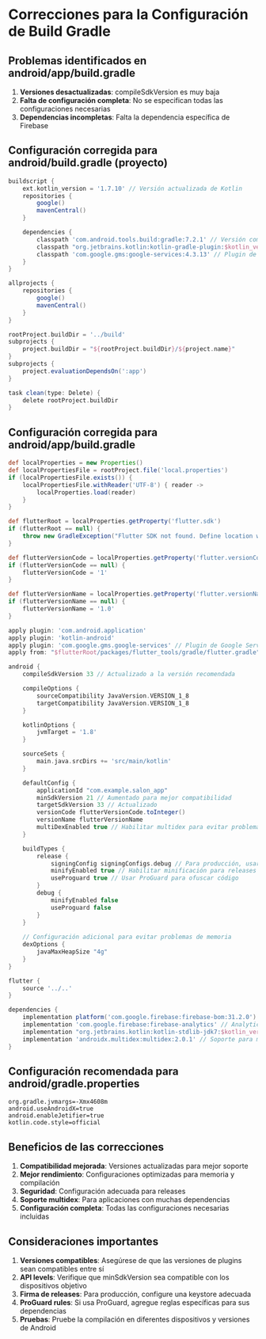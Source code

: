 # Correcciones para la Configuración de Build Gradle

## Problemas identificados en android/app/build.gradle

1. **Versiones desactualizadas**: compileSdkVersion es muy baja
2. **Falta de configuración completa**: No se especifican todas las configuraciones necesarias
3. **Dependencias incompletas**: Falta la dependencia específica de Firebase

## Configuración corregida para android/build.gradle (proyecto)

```gradle
buildscript {
    ext.kotlin_version = '1.7.10' // Versión actualizada de Kotlin
    repositories {
        google()
        mavenCentral()
    }

    dependencies {
        classpath 'com.android.tools.build:gradle:7.2.1' // Versión compatible
        classpath "org.jetbrains.kotlin:kotlin-gradle-plugin:$kotlin_version"
        classpath 'com.google.gms:google-services:4.3.13' // Plugin de Google Services
    }
}

allprojects {
    repositories {
        google()
        mavenCentral()
    }
}

rootProject.buildDir = '../build'
subprojects {
    project.buildDir = "${rootProject.buildDir}/${project.name}"
}
subprojects {
    project.evaluationDependsOn(':app')
}

task clean(type: Delete) {
    delete rootProject.buildDir
}
```

## Configuración corregida para android/app/build.gradle

```gradle
def localProperties = new Properties()
def localPropertiesFile = rootProject.file('local.properties')
if (localPropertiesFile.exists()) {
    localPropertiesFile.withReader('UTF-8') { reader ->
        localProperties.load(reader)
    }
}

def flutterRoot = localProperties.getProperty('flutter.sdk')
if (flutterRoot == null) {
    throw new GradleException("Flutter SDK not found. Define location with flutter.sdk in the local.properties file.")
}

def flutterVersionCode = localProperties.getProperty('flutter.versionCode')
if (flutterVersionCode == null) {
    flutterVersionCode = '1'
}

def flutterVersionName = localProperties.getProperty('flutter.versionName')
if (flutterVersionName == null) {
    flutterVersionName = '1.0'
}

apply plugin: 'com.android.application'
apply plugin: 'kotlin-android'
apply plugin: 'com.google.gms.google-services' // Plugin de Google Services
apply from: "$flutterRoot/packages/flutter_tools/gradle/flutter.gradle"

android {
    compileSdkVersion 33 // Actualizado a la versión recomendada

    compileOptions {
        sourceCompatibility JavaVersion.VERSION_1_8
        targetCompatibility JavaVersion.VERSION_1_8
    }

    kotlinOptions {
        jvmTarget = '1.8'
    }

    sourceSets {
        main.java.srcDirs += 'src/main/kotlin'
    }

    defaultConfig {
        applicationId "com.example.salon_app"
        minSdkVersion 21 // Aumentado para mejor compatibilidad
        targetSdkVersion 33 // Actualizado
        versionCode flutterVersionCode.toInteger()
        versionName flutterVersionName
        multiDexEnabled true // Habilitar multidex para evitar problemas de límite de métodos
    }

    buildTypes {
        release {
            signingConfig signingConfigs.debug // Para producción, usar configuración de firma adecuada
            minifyEnabled true // Habilitar minificación para releases
            useProguard true // Usar ProGuard para ofuscar código
        }
        debug {
            minifyEnabled false
            useProguard false
        }
    }
    
    // Configuración adicional para evitar problemas de memoria
    dexOptions {
        javaMaxHeapSize "4g"
    }
}

flutter {
    source '../..'
}

dependencies {
    implementation platform('com.google.firebase:firebase-bom:31.2.0') // BOM de Firebase
    implementation 'com.google.firebase:firebase-analytics' // Analytics de Firebase
    implementation "org.jetbrains.kotlin:kotlin-stdlib-jdk7:$kotlin_version"
    implementation 'androidx.multidex:multidex:2.0.1' // Soporte para multidex
}
```

## Configuración recomendada para android/gradle.properties

```properties
org.gradle.jvmargs=-Xmx4608m
android.useAndroidX=true
android.enableJetifier=true
kotlin.code.style=official
```

## Beneficios de las correcciones

1. **Compatibilidad mejorada**: Versiones actualizadas para mejor soporte
2. **Mejor rendimiento**: Configuraciones optimizadas para memoria y compilación
3. **Seguridad**: Configuración adecuada para releases
4. **Soporte multidex**: Para aplicaciones con muchas dependencias
5. **Configuración completa**: Todas las configuraciones necesarias incluidas

## Consideraciones importantes

1. **Versiones compatibles**: Asegúrese de que las versiones de plugins sean compatibles entre sí
2. **API levels**: Verifique que minSdkVersion sea compatible con los dispositivos objetivo
3. **Firma de releases**: Para producción, configure una keystore adecuada
4. **ProGuard rules**: Si usa ProGuard, agregue reglas específicas para sus dependencias
5. **Pruebas**: Pruebe la compilación en diferentes dispositivos y versiones de Android